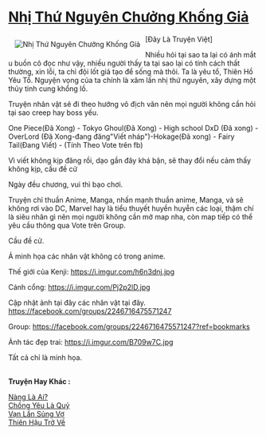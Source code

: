 <a href="https://utruyen.com/truyen/nhi-thu-nguyen-chuong-khong-gia/18874/" title="Nhị Thứ Nguyên Chưởng Khống Giả"><h1>Nhị Thứ Nguyên Chưởng Khống Giả</h1></a><div style="display:table"><img align="right" style="float: left; padding: 10px;" src="https://utruyen.com/images/story/200x260/nhi-thu-nguyen-chuong-khong-gia.jpg" alt="Nhị Thứ Nguyên Chưởng Khống Giả">[Đây Là Truyện Việt] <p></p>Nhiều hỏi tại sao ta lại có ánh mắt u buồn cô đọc như vậy, nhiều người thấy ta tại sao lại có tính cách thất thường, xin lỗi, ta chỉ đội lốt giả tạo để sống mà thôi. Ta là yêu tổ, Thiên Hồ Yêu Tổ. Nguyện vọng của ta chính là xâm lấn nhị thứ nguyên, xây dựng một thủy tinh cung khổng lồ.<p></p>Truyện nhân vật sẽ đi theo hướng vô địch văn nên mọi người không cần hỏi tại sao creep hay boss yếu. <p></p>One Piece(Đã Xong) - Tokyo Ghoul(Đã Xong) - High school DxD (Đã xong) - OverLord (Đã Xong-đang đăng"Viết nháp")-Hokage(Đã xong) - Fairy Tail(Đang Viết) - (Tính Theo Vote trên fb) <p></p>Vì viết không kịp đăng rồi, dạo gần đây khá bận, sẽ thay đổi nếu cảm thấy không kịp, cầu đề cử<p></p>Ngày đều chương, vui thì bạo chơi. <p></p>Truyện chỉ thuần Anime, Manga, nhấn mạnh thuần anime, Manga, và sẽ không rơi vào DC, Marvel hay là tiểu thuyết huyền huyễn các loại, thậm chí là siêu nhân gì nên mọi người không cần mở map nha, còn map tiếp có thể yêu cầu thông qua Vote trên Group. <p></p>Cầu đề cử. <p></p>Ả minh họa các nhân vật không có trong anime. <p></p>Thế giới của Kenji: https://i.imgur.com/h6n3dnj.jpg<p></p>Cánh cổng: https://i.imgur.com/Pj2p2lD.jpg<p></p>Cập nhật ảnh tại đây các nhân vật tại đây. https://facebook.com/groups/2246716475571247<p></p>Group: https://facebook.com/groups/2246716475571247?ref=bookmarks<p></p>Ảnh tác đẹp trai: https://i.imgur.com/B709w7C.jpg<p></p>Tất cả chỉ là minh họa.</div><p><br><b>Truyện Hay Khác :</b></p><a href="https://utruyen.com/truyen/nang-la-ai/19152/" alt="Nàng Là Ai?">Nàng Là Ai?</a><br/><a href="https://github.com/quanluxury/ngontinhhot/tree/master/truyenhay/19236/" alt="Chồng Yêu Là Quỷ">Chồng Yêu Là Quỷ</a><br/><a href="https://github.com/quanluxury/ngontinhhot/tree/master/truyenhay/19222/" alt="Vạn Lần Sủng Vợ">Vạn Lần Sủng Vợ</a><br/><a href="https://github.com/quanluxury/ngontinhhot/tree/master/truyenhay/18943/" alt="Thiên Hậu Trở Về">Thiên Hậu Trở Về</a><br/>